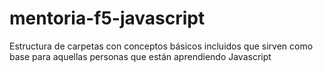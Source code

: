 # mentoria-f5-javascript

Estructura de carpetas con conceptos básicos incluidos que sirven como base para aquellas personas que están aprendiendo Javascript
